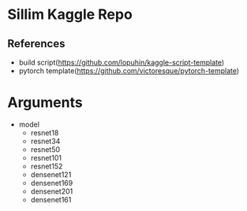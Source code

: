 # Sillim Kaggle Repo

## References

- build script(https://github.com/lopuhin/kaggle-script-template)
- pytorch template(https://github.com/victoresque/pytorch-template)


# Arguments

- model
    - resnet18
    - resnet34
    - resnet50
    - resnet101
    - resnet152
    - densenet121
    - densenet169
    - densenet201
    - densenet161
